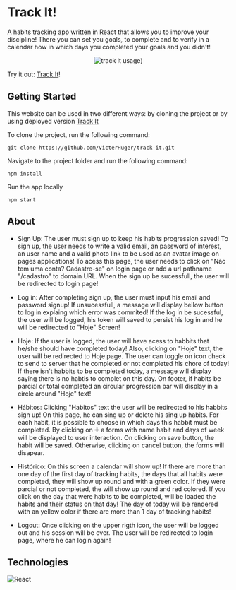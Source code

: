 # Track It!

A habits tracking app written in React that allows you to improve your discipline! There you can set you goals, to complete and to verify in a calendar how in which days you completed your goals and you didn't!

<p align="center" display="flex">
<img src="https://github.com/VicterHuger/track-it/blob/main/demo/TrackIt.gif" alt="track it usage" />)
</p>

Try it out: [Track It](https://track-it-flax.vercel.app/)!

## Getting Started

This website can be used in two different ways: by cloning the project or by using deployed version [Track It](https://track-it-flax.vercel.app/)

To clone the project, run the following command:

```git
git clone https://github.com/VicterHuger/track-it.git
```

Navigate to the project folder and run the following command:

```git
npm install
```

Run the app locally 

```git
npm start
```

## About

- Sign Up: The user must sign up to keep his habits progression saved! To sign up, the user needs to write a valid email, an password of interest, an user name and a valid photo link to be used as an avatar image on pages applications! To acess this page, the user needs to click on "Não tem uma conta? Cadastre-se" on login page or add a url pathname "/cadastro" to domain URL. When the sign up be sucessfull, the user will be redirected to login page!

- Log in: After completing sign up, the user must input his email and password signup! If unsucessfull, a message will display bellow button to log in explaing which error was commited! If the log in be sucessful, the user will be logged, his token will saved to persist his log in and he will be redirected to "Hoje" Screen!

- Hoje: If the user is logged, the user will have acess to habbits that he/she should have completed today! Also, clicking on "Hoje" text, the user will be redirected to Hoje page. The user can toggle on icon check to send to server that he completed or not completed his chore of today! If there isn't habbits to be completed today, a message will display saying there is no habtis to complet on this day. On footer, if habits be parcial or total completed an circular progression bar will display in a circle around "Hoje" text!

- Hábitos: Clicking "Habitos" text the user will be redirected to his habbits sign up! On this page, he can sing up or delete his sing up habits. For each habit, it is possible to choose in which days this habbit must be completed. By clicking on :heavy_plus_sign: a forms with name habit and days of week will be displayed to user interaction. On clicking on save button, the habit will be saved. Otherwise, clicking on cancel button, the forms will disapear.

- Histórico: On this screen a calendar will show up! If there are more than one day of the first day of tracking habits, the days that all habits were completed, they will show up round and with a green color. If they were parcial or not completed, the will show up round and red colored. If you click on the day that were habits to be completed, will be loaded the habits and their status on that day! The day of today will be rendered with an yellow color if there are more than 1 day of tracking habits!

- Logout: Once clicking on the upper rigth icon, the user will be logged out and his session will be over. The user will be redirected to login page, where he can login again!

## Technologies

<img align="left" alt="React" heigth="100px" src="https://badges.aleen42.com/src/react.svg" />

